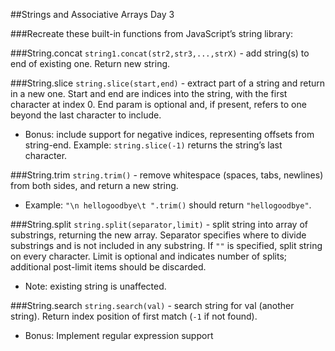 ##Strings and Associative Arrays Day 3

###Recreate these built-in functions from JavaScript’s string library:


###String.concat
`string1.concat(str2,str3,...,strX)` - add string(s) to end of existing one. Return new string.

###String.slice
`string.slice(start,end)` - extract part of a string and return in a new one. Start and end are indices into the string, with the first character at index 0. End param is optional and, if present, refers to one beyond the last character to include.
+ Bonus: include support for negative indices, representing offsets from string-end. Example: `string.slice(-1)` returns the string’s last character.

###String.trim
`string.trim()` - remove whitespace (spaces, tabs, newlines) from both sides, and return a new
string.
+ Example: `"\n hellogoodbye\t ".trim()` should return `"hellogoodbye"`.

###String.split
`string.split(separator,limit)` - split string into array of substrings, returning the new array. Separator specifies where to divide substrings and is not included in any substring. If `""` is specified, split string on every character. Limit is optional and indicates number of splits; additional post-limit items should be discarded.
+ Note: existing string is unaffected.

###String.search
`string.search(val)` - search string for val (another string). Return index position of first match (`-1` if not found).
+ Bonus: Implement regular expression support
